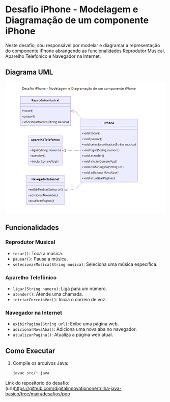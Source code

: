 # Desafio iPhone - Modelagem e Diagramação de um componente iPhone 

Neste desafio, sou responsável por modelar e diagramar a representação do componente iPhone abrangendo as funcionalidades Reprodutor Musical, Aparelho Telefonico e Navegador na Internet. 


## Diagrama UML
![Diagrama UML do iPhone](./src/smartphone/seets/iphonediagrama.png)

## Funcionalidades

### Reprodutor Musical
- `tocar()`: Toca a música.
- `pausar()`: Pausa a música.
- `selecionarMusica(String musica)`: Seleciona uma música específica.

### Aparelho Telefônico
- `ligar(String numero)`: Liga para um número.
- `atender()`: Atende uma chamada.
- `iniciarCorreioVoz()`: Inicia o correio de voz.

### Navegador na Internet
- `exibirPagina(String url)`: Exibe uma página web.
- `adicionarNovaAba()`: Adiciona uma nova aba no navegador.
- `atualizarPagina()`: Atualiza a página web atual.

## Como Executar

1. Compile os arquivos Java:
   ```bash
   javac src/*.java

Link do repositorio do desafio: (url)https://github.com/digitalinnovationone/trilha-java-basico/tree/main/desafios/poo

